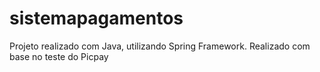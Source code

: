 # sistemapagamentos
Projeto realizado com Java, utilizando Spring Framework. Realizado com base no teste do Picpay
